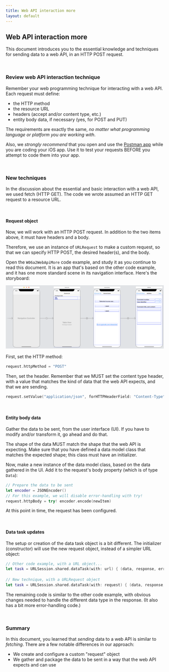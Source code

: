 ```yaml
---
title: Web API interaction more
layout: default
---
```


## Web API interaction more

This document introduces you to the essential knowledge and techniques for sending data to a web API, in an HTTP POST request.

<br>

### Review web API interaction technique

Remember your web programming technique for interacting with a web API. Each request must define:
* the HTTP method 
* the resource URL
* headers (accept and/or content type, etc.)
* entity body data, if necessary (yes, for POST and PUT)

The requirements are exactly the same, *no matter what programming language or platform you are working with*.

Also, we *strongly recommend* that you open and use the [Postman app](https://www.getpostman.com) while you are coding your iOS app. Use it to test your requests BEFORE you attempt to code them into your app. 

<br>

### New techniques

In the discussion about the essential and basic interaction with a web API, we used fetch (HTTP GET). The code we wrote assumed an HTTP GET request to a resource URL.

<br>

#### Request object

Now, we will work with an HTTP POST request. In addition to the two items above, it must have headers and a body. 

Therefore, we use an instance of `URLRequest` to make a custom request, so that we can specify HTTP POST, the desired header(s), and the body. 

Open the `W06a2WebApiMore` code example, and study it as you continue to read this document. It is an app that's based on the other code example, and it has one more standard scene in its navigation interface. Here's the storyboard:

<a href="/media/app2-storyboard.png" target="_blank"><img src="/media/app2-storyboard.png" alt="Storyboard" /></a>

First, set the HTTP method:

```swift
request.httpMethod = "POST"
```

Then, set the header. Remember that we MUST set the content type header, with a value that matches the kind of data that the web API expects, and that we are sending.

```swift
request.setValue("application/json", forHTTPHeaderField: "Content-Type")
```

<br>

#### Entity body data

Gather the data to be sent, from the user interface (UI). If you have to modify and/or transform it, go ahead and do that. 

The shape of the data MUST match the shape that the web API is expecting. Make sure that you have defined a data model class that matches the expected shape; this class must have an initializer. 

Now, make a new instance of the data model class, based on the data gathered in the UI. Add it to the request's body property (which is of type `Data`):

```swift
// Prepare the data to be sent
let encoder = JSONEncoder()
// For this example, we will disable error-handling with try!
request.httpBody = try! encoder.encode(newItem)
```

At this point in time, the request has been configured. 

<br>

#### Data task updates

The setup or creation of the data task object is a bit different. The initializer (constructor) will use the new request object, instead of a simpler URL object:

```swift
// Other code example, with a URL object...
let task = URLSession.shared.dataTask(with: url) { (data, response, error) in

// New technique, with a URLRequest object
let task = URLSession.shared.dataTask(with: request) { (data, response, error) in
```

The remaining code is similar to the other code example, with obvious changes needed to handle the different data type in the response. (It also has a bit more error-handling code.)

<br>

### Summary

In this document, you learned that *sending* data to a web API is similar to *fetching*. There are a few notable differences in our approach:
* We create and configure a custom "request" object 
* We gather and package the data to be sent in a way that the web API expects and can use 

<br>
